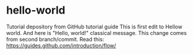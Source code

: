 # hello-world
Tutorial depository from GitHub tutorial guide
This is first edit to Hellow world.
And here is "Hello, world!" classical message.
This change comes from second branch/commit.
Read this: https://guides.github.com/introduction/flow/
